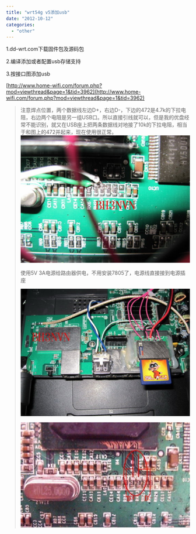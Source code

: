 ```yaml
---
title: "wrt54g v5添加usb"
date: "2012-10-12"
categories: 
  - "other"
---
```


1.dd-wrt.com下载固件包及源码包

2.编译添加或者配置usb存储支持

3.按接口图添加usb

[http://www.home-wifi.com/forum.php?mod=viewthread&page=1&tid=3962](http://www.home-wifi.com/forum.php?mod=viewthread&page=1&tid=3962)

> 注意焊点位置，两个数据线左边D+，右边D-，下边的472是4.7k的下拉电阻，右边两个电阻是另一组USB口。所以直接引线就可以，但是我的优盘经常不能识别，就又在USB座上把两条数据线对地接了10k的下拉电阻，相当于和图上的472并起来，现在使用很正常。 [![bh](images/bh.jpg)](http://blog.lofyer.org/wrt54gs-64ram-8flash/bh/)
> 
> 使用5V 3A电源给路由器供电，不用安装7805了，电源线直接接到电源插座
> 
> [![lbh](images/lbh.jpg)](http://blog.lofyer.org/wrt54gs-64ram-8flash/lbh/)
> 
> [![dd](images/dd.jpg)](http://blog.lofyer.org/wrt54gs-64ram-8flash/dd/)
